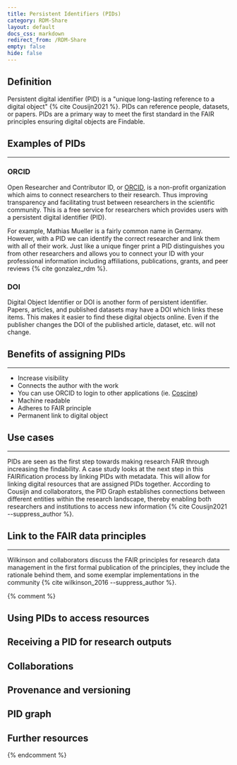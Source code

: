 ```yaml
---
title: Persistent Identifiers (PIDs)
category: RDM-Share
layout: default
docs_css: markdown
redirect_from: /RDM-Share
empty: false
hide: false
---
```


## Definition
Persistent digital identifier (PID) is a "unique long-lasting reference to a digital object" {% cite Cousijn2021 %}. PIDs can reference people, datasets, or papers. PIDs are a primary way to meet the first standard in the FAIR principles ensuring digital objects are Findable.

## Examples of PIDs
---
### ORCID
Open Researcher and Contributor ID, or [ORCID](https://orcid.org/), is a non-profit organization which aims to connect researchers to their research. Thus improving transparency and facilitating trust between researchers in the scientific community. This is a free service for researchers which provides users with a persistent digital identifier (PID).

For example, Mathias Mueller is a fairly common name in Germany. However, with a PID we can identify the correct researcher and link them with all of their work. Just like a unique finger print a PID distinguishes you from other researchers and allows you to connect your ID with your professional information including affiliations, publications, grants, and peer reviews {% cite gonzalez_rdm %}.

### DOI
Digital Object Identifier or DOI is another form of persistent identifier. Papers, articles, and published datasets may have a DOI which links these items. This makes it easier to find these digital objects online. Even if the publisher changes the DOI of the published article, dataset, etc. will not change.

## Benefits of assigning PIDs
---
+ Increase visibility
+ Connects the author with the work
+ You can use ORCID to login to other applications (ie. [Coscine](https://docs.coscine.de/en/))
+ Machine readable
+ Adheres to FAIR principle
+ Permanent link to digital object

## Use cases
---
PIDs are seen as the first step towards making research FAIR through increasing the findability. A case study looks at the next step in this FAIRification process by linking PIDs with metadata. This will allow for linking digital resources that are assigned PIDs together. According to Cousijn and collaborators, the PID Graph establishes connections between different entities within the research landscape, thereby enabling both researchers and institutions to access new information {% cite Cousijn2021 --suppress_author %}.

## Link to the FAIR data principles
---
Wilkinson and collaborators discuss the FAIR principles for research data management in the first formal publication of the principles, they include the rationale behind them, and some exemplar implementations in the community {% cite wilkinson_2016 --suppress_author %}.

{% comment %}
## Using PIDs to access resources

## Receiving a PID for research outputs

## Collaborations

## Provenance and versioning

## PID graph

## Further resources
{% endcomment %}
